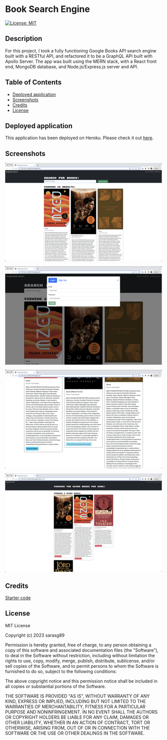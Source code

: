 # Book Search Engine

[![License: MIT](https://img.shields.io/badge/License-MIT-yellow.svg)](https://opensource.org/licenses/MIT)

## Description

For this project, I took a fully functioning Google Books API search engine built with a RESTful API, and refactored it to be a GraphQL API built with Apollo Server. The app was built using the MERN stack, with a React front end, MongoDB database, and Node.js/Express.js server and API.

## Table of Contents

- [Deployed application](#deployed-application)
- [Screenshots](#screenshots)
- [Credits](#credits)
- [License](#license)

## Deployed application

This application has been deployed on Heroku. Please check it out [here](https://find-me-a-book.herokuapp.com/).

## Screenshots

![Screenshot of the application](./assets/screenshots/search.png)

![Screenshot of the application](./assets/screenshots/login.png)

![Screenshot of the application](./assets/screenshots/save2.png)

![Screenshot of the application](./assets/screenshots/delete.png)

## Credits

[Starter code](https://github.com/coding-boot-camp/solid-broccoli)

## License

MIT License

Copyright (c) 2023 sarasg89

Permission is hereby granted, free of charge, to any person obtaining a copy of this software and associated documentation files (the "Software"), to deal in the Software without restriction, including without limitation the rights to use, copy, modify, merge, publish, distribute, sublicense, and/or sell copies of the Software, and to permit persons to whom the Software is furnished to do so, subject to the following conditions:

The above copyright notice and this permission notice shall be included in all copies or substantial portions of the Software.

THE SOFTWARE IS PROVIDED "AS IS", WITHOUT WARRANTY OF ANY KIND, EXPRESS OR IMPLIED, INCLUDING BUT NOT LIMITED TO THE WARRANTIES OF MERCHANTABILITY, FITNESS FOR A PARTICULAR PURPOSE AND NONINFRINGEMENT. IN NO EVENT SHALL THE AUTHORS OR COPYRIGHT HOLDERS BE LIABLE FOR ANY CLAIM, DAMAGES OR OTHER LIABILITY, WHETHER IN AN ACTION OF CONTRACT, TORT OR OTHERWISE, ARISING FROM, OUT OF OR IN CONNECTION WITH THE SOFTWARE OR THE USE OR OTHER DEALINGS IN THE SOFTWARE.
